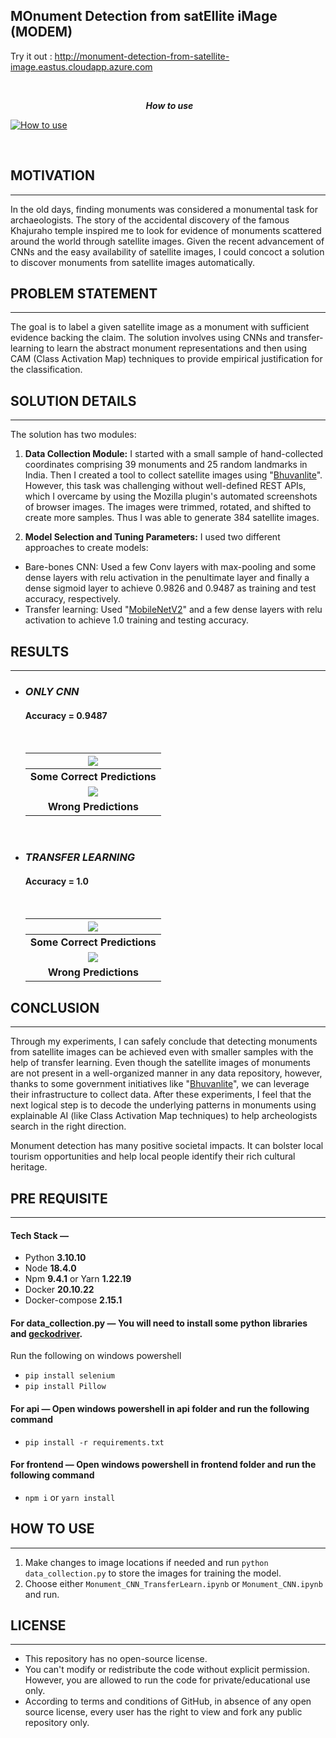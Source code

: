## **MO**nument **D**etection from sat**E**llite i**M**age (MODEM)

Try it out : http://monument-detection-from-satellite-image.eastus.cloudapp.azure.com

<br>
<!-- <p style="text-align:center;"><b><i>How to use</i></b></p> -->

&nbsp;&nbsp;&nbsp;&nbsp;&nbsp;&nbsp;&nbsp;&nbsp;&nbsp;&nbsp;&nbsp;&nbsp;&nbsp;&nbsp;&nbsp;&nbsp;&nbsp;&nbsp;&nbsp;&nbsp;&nbsp;&nbsp;&nbsp;&nbsp;&nbsp;&nbsp;&nbsp;&nbsp;&nbsp;&nbsp;&nbsp;&nbsp;&nbsp;&nbsp;&nbsp;&nbsp;&nbsp;&nbsp;&nbsp;&nbsp;&nbsp;&nbsp;&nbsp;&nbsp;&nbsp;&nbsp;&nbsp;&nbsp;&nbsp;&nbsp;&nbsp;&nbsp;&nbsp;&nbsp;&nbsp;__*How to use*__


[![How to use](https://i.imgur.com/vKb2F1B.png)](https://user-images.githubusercontent.com/76057469/223475462-9e6a9db4-b9a6-426c-8199-937cfc9c3608.mp4)

<br>

## __MOTIVATION__
---
In the old days, finding monuments was considered a monumental task for archaeologists. The story of the accidental discovery of the famous Khajuraho temple inspired me to look for evidence of monuments scattered around the world through satellite images. Given the recent advancement of CNNs and the easy availability of satellite images, I could concoct a solution to discover monuments from satellite images automatically.

## __PROBLEM STATEMENT__
---
The goal is to label a given satellite image as a monument with sufficient evidence backing the claim. The solution involves using CNNs and transfer-learning to learn the abstract monument representations and then using CAM (Class Activation Map) techniques to provide empirical justification for the classification.

## __SOLUTION DETAILS__
---
The solution has two modules:
1. **Data Collection Module:** I started with a small sample of hand-collected coordinates comprising 39 monuments and 25 random landmarks in India. Then I created a tool to collect satellite images using "[Bhuvanlite](https://bhuvanlite.nrsc.gov.in/)". However, this task was challenging without well-defined REST APIs, which I overcame by using the Mozilla plugin's automated screenshots of browser images. The images were trimmed, rotated, and shifted to create more samples. Thus I was able to generate 384 satellite images. 

2. **Model Selection and Tuning Parameters:** I used two different approaches to create models: <br>
+ Bare-bones CNN: Used a few Conv layers with max-pooling and some dense layers with relu activation in the penultimate layer and finally a dense sigmoid layer to achieve 0.9826 and 0.9487 as training and test accuracy, respectively.
+ Transfer learning: Used "[MobileNetV2](https://tfhub.dev/google/tf2-preview/mobilenet_v2/feature_vector/4)" and a few dense layers with relu activation to achieve 1.0 training and testing accuracy.


## __RESULTS__
---
+ ### _*ONLY CNN*_ <br>
    #### Accuracy = 0.9487
    <br>

    | ![](docs/img/CNN_Correct.png) |
    |:---:|
    | <b>Some Correct Predictions</b>|
    | ![](docs/img/CNN_Wrong.png) |
    | <b>Wrong Predictions</b>|

<br>

+ ### _*TRANSFER LEARNING*_ <br>
    #### Accuracy = 1.0
    <br>

    | ![](docs/img/Transfer_Correct.png) |
    |:---:|
    | <b>Some Correct Predictions</b>|
    | ![](docs/img/Transfer_Wrong.png) |
    | <b>Wrong Predictions</b>|

## __CONCLUSION__
---
Through my experiments, I can safely conclude that detecting monuments from satellite images can be achieved even with smaller samples with the help of transfer learning. Even though the satellite images of monuments are not present in a well-organized manner in any data repository, however, thanks to some government initiatives like "[Bhuvanlite](https://bhuvanlite.nrsc.gov.in/)", we can leverage their infrastructure to collect data. After these experiments, I feel that the next logical step is to decode the underlying patterns in monuments using explainable AI (like Class Activation Map techniques) to help archeologists search in the right direction.

Monument detection has many positive societal impacts. It can bolster local tourism opportunities and help local people identify their rich cultural heritage.

## __PRE REQUISITE__
---
#### __Tech Stack —__
+ Python __3.10.10__
+ Node __18.4.0__
+ Npm __9.4.1__ or Yarn __1.22.19__
+ Docker __20.10.22__
+ Docker-compose __2.15.1__

#### __For data_collection.py__ — You will need to install some python libraries and [geckodriver](https://github.com/mozilla/geckodriver/releases).
Run the following on windows powershell
+ `pip install selenium`
+ `pip install Pillow`
#### __For api__ — Open windows powershell in api folder and run the following command 
+ `pip install -r requirements.txt`
#### __For frontend__ — Open windows powershell in frontend folder and run the following command
+ `npm i` or `yarn install`

## __HOW TO USE__
---
1. Make changes to image locations if needed and run `python data_collection.py` to store the images for training the model.
2. Choose either `Monument_CNN_TransferLearn.ipynb` or `Monument_CNN.ipynb` and run.

## __LICENSE__
---
+ This repository has no open-source license.
+ You can't modify or redistribute the code without explicit permission. However, you are allowed to run the code for private/educational use only.
+ According to terms and conditions of GitHub, in absence of any open source license, every user has the right to view and fork any public repository only.
